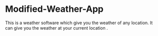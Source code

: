 # Modified-Weather-App
This is a weather software which give you the weather of any location.
It can give you the weather at your current location .

